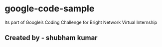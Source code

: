 # google-code-sample
Its part of Google’s Coding Challenge for Bright Network Virtual Internship
## Created by - shubham kumar 
